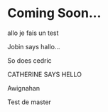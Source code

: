 # Coming Soon...
allo je fais un test


Jobin says hallo...

So does cedric


CATHERINE SAYS HELLO

Awignahan

Test de master